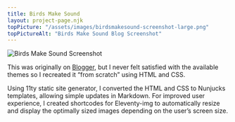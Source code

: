 ```yaml
---
title: Birds Make Sound
layout: project-page.njk
topPicture: "/assets/images/birdsmakesound-screenshot-large.png"
topPictureAlt: "Birds Make Sound Blog Screenshot"
---
```

<div class="full-width">

![Birds Make Sound Screenshot](/assets/images/birdsmakesound-screenshot-large.png)

</div>

<div class="reading-width">

This was originally on [Blogger](https://birdsmakesound.blogspot.com/), but I never felt satisfied with the available themes so I recreated it “from scratch” using HTML and CSS.

Using 11ty static site generator, I converted the HTML and CSS to Nunjucks templates, allowing simple updates in Markdown. For improved user experience, I created shortcodes for Eleventy-img to automatically resize and display the optimally sized images depending on the user’s screen size.

</div>
